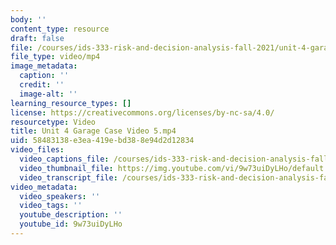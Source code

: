```yaml
---
body: ''
content_type: resource
draft: false
file: /courses/ids-333-risk-and-decision-analysis-fall-2021/unit-4-garage-case-video-5_360p_16_9.mp4
file_type: video/mp4
image_metadata:
  caption: ''
  credit: ''
  image-alt: ''
learning_resource_types: []
license: https://creativecommons.org/licenses/by-nc-sa/4.0/
resourcetype: Video
title: Unit 4 Garage Case Video 5.mp4
uid: 58483138-e3ea-419e-bd38-8e94d2d12834
video_files:
  video_captions_file: /courses/ids-333-risk-and-decision-analysis-fall-2021/1BcqzG9t2niPHX2CmqTzVZyTBiPOVCTgz_transcript.webvtt
  video_thumbnail_file: https://img.youtube.com/vi/9w73uiDyLHo/default.jpg
  video_transcript_file: /courses/ids-333-risk-and-decision-analysis-fall-2021/1BcqzG9t2niPHX2CmqTzVZyTBiPOVCTgz_transcript.pdf
video_metadata:
  video_speakers: ''
  video_tags: ''
  youtube_description: ''
  youtube_id: 9w73uiDyLHo
---
```


